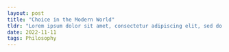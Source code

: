 ```yaml
---
layout: post
title: "Choice in the Modern World"
tldr: "Lorem ipsum dolor sit amet, consectetur adipiscing elit, sed do eiusmod tempor incididunt ut labore et dolore magna aliqua."
date: 2022-11-11
tags: Philosophy
---
```

